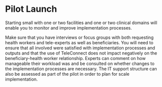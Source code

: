 # Pilot Launch

Starting small with one or two facilities and one or two clinical domains will enable you to monitor and improve implementation processes.

Make sure that you have interviews or focus groups with both requesting health workers and tele-experts as well as beneficiaries. You will need to ensure that all involved were satisfied with implementation processes and outputs and that the use of TeleConnect does not impact negatively on the beneficiary-health worker relationship. Experts can comment on how manageable their workload was and be consulted on whether changes to the implementation processes are necessary. The IT support structure can also be assessed as part of the pilot in order to plan for scale implementation.
